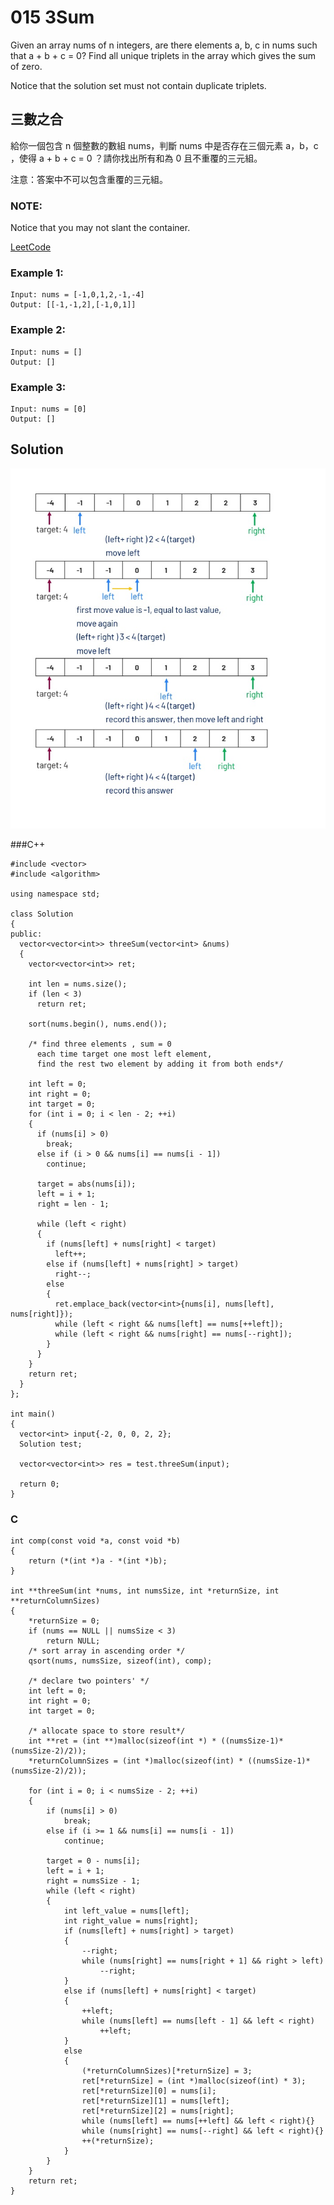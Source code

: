 # 015 3Sum
Given an array nums of n integers, are there elements a, b, c in nums such that a + b + c = 0? Find all unique triplets in the array which gives the sum of zero.

Notice that the solution set must not contain duplicate triplets.

##  三數之合
給你一個包含 n 個整數的數組 nums，判斷 nums 中是否存在三個元素 a，b，c ，使得 a + b + c = 0 ？請你找出所有和為 0 且不重覆的三元組。

注意：答案中不可以包含重覆的三元組。

### NOTE: 
Notice that you may not slant the container.

[LeetCode](hhttps://leetcode.com/problems/3sum/)

### Example 1:
```
Input: nums = [-1,0,1,2,-1,-4]
Output: [[-1,-1,2],[-1,0,1]]
```
### Example 2:
```
Input: nums = []
Output: []
```
### Example 3:
```
Input: nums = [0]
Output: []
```


## Solution  
<img src="img/015.jpg" width = "700"/>

###C++

```
#include <vector>
#include <algorithm>

using namespace std;

class Solution
{
public:
  vector<vector<int>> threeSum(vector<int> &nums)
  {
    vector<vector<int>> ret;

    int len = nums.size();
    if (len < 3)
      return ret;

    sort(nums.begin(), nums.end());

    /* find three elements , sum = 0
      each time target one most left element, 
      find the rest two element by adding it from both ends*/

    int left = 0;
    int right = 0;
    int target = 0;
    for (int i = 0; i < len - 2; ++i)
    {
      if (nums[i] > 0)
        break;
      else if (i > 0 && nums[i] == nums[i - 1])
        continue;

      target = abs(nums[i]);
      left = i + 1;
      right = len - 1;

      while (left < right)
      {
        if (nums[left] + nums[right] < target)
          left++;
        else if (nums[left] + nums[right] > target)
          right--;
        else
        {
          ret.emplace_back(vector<int>{nums[i], nums[left], nums[right]});
          while (left < right && nums[left] == nums[++left]);
          while (left < right && nums[right] == nums[--right]);
        }
      }
    }
    return ret;
  }
};

int main()
{
  vector<int> input{-2, 0, 0, 2, 2};
  Solution test;

  vector<vector<int>> res = test.threeSum(input);

  return 0;
}
```

### C

```
int comp(const void *a, const void *b)
{
    return (*(int *)a - *(int *)b);
}

int **threeSum(int *nums, int numsSize, int *returnSize, int **returnColumnSizes)
{
    *returnSize = 0;
    if (nums == NULL || numsSize < 3)
        return NULL;
    /* sort array in ascending order */
    qsort(nums, numsSize, sizeof(int), comp);

    /* declare two pointers' */
    int left = 0;
    int right = 0;
    int target = 0;

    /* allocate space to store result*/
    int **ret = (int **)malloc(sizeof(int *) * ((numsSize-1)*(numsSize-2)/2));
    *returnColumnSizes = (int *)malloc(sizeof(int) * ((numsSize-1)*(numsSize-2)/2));

    for (int i = 0; i < numsSize - 2; ++i)
    {
        if (nums[i] > 0)
            break;
        else if (i >= 1 && nums[i] == nums[i - 1])
            continue;

        target = 0 - nums[i];
        left = i + 1;
        right = numsSize - 1;
        while (left < right)
        {
            int left_value = nums[left];
            int right_value = nums[right];
            if (nums[left] + nums[right] > target)
            {
                --right;
                while (nums[right] == nums[right + 1] && right > left)
                    --right;
            }
            else if (nums[left] + nums[right] < target)
            {
                ++left;
                while (nums[left] == nums[left - 1] && left < right)
                    ++left;
            }
            else
            {
                (*returnColumnSizes)[*returnSize] = 3;
                ret[*returnSize] = (int *)malloc(sizeof(int) * 3);
                ret[*returnSize][0] = nums[i];
                ret[*returnSize][1] = nums[left];
                ret[*returnSize][2] = nums[right];
                while (nums[left] == nums[++left] && left < right){}
                while (nums[right] == nums[--right] && left < right){}
                ++(*returnSize);
            }
        }
    }
    return ret;
}
```


